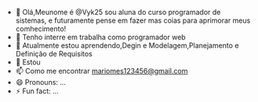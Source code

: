 - 👋 Olá,Meunome é @Vyk25 sou aluna do curso programador de sistemas, e futuramente pense em fazer mas coias para aprimorar meus comhecimento!
- 👀 Tenho interre em trabalha como programador web
- 🌱 Atualmente estou aprendendo,Degin e Modelagem,Planejamento e Definição de Requisitos
- 💞️ Estou
- 📫 Como me encontrar mariomes123456@gmail.com
- 😄 Pronouns: ...
- ⚡ Fun fact: ...

<!---
Vyk25/Vyk25 is a ✨ special ✨ repository because its `README.md` (this file) appears on your GitHub profile.
You can click the Preview link to take a look at your changes.
--->
